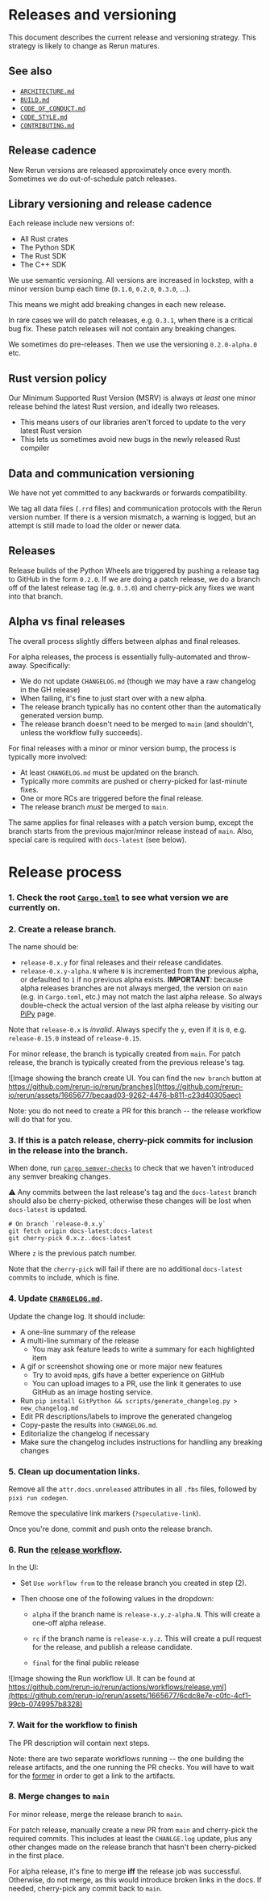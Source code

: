 # Releases and versioning

This document describes the current release and versioning strategy. This strategy is likely to change as Rerun matures.

## See also

-   [`ARCHITECTURE.md`](ARCHITECTURE.md)
-   [`BUILD.md`](BUILD.md)
-   [`CODE_OF_CONDUCT.md`](CODE_OF_CONDUCT.md)
-   [`CODE_STYLE.md`](CODE_STYLE.md)
-   [`CONTRIBUTING.md`](CONTRIBUTING.md)

## Release cadence

New Rerun versions are released approximately once every month. Sometimes we do out-of-schedule patch releases.

## Library versioning and release cadence

Each release include new versions of:

-   All Rust crates
-   The Python SDK
-   The Rust SDK
-   The C++ SDK

We use semantic versioning. All versions are increased in lockstep, with a minor version bump each time (`0.1.0`, `0.2.0`, `0.3.0`, …).

This means we might add breaking changes in each new release.

In rare cases we will do patch releases, e.g. `0.3.1`, when there is a critical bug fix. These patch releases will not contain any breaking changes.

We sometimes do pre-releases. Then we use the versioning `0.2.0-alpha.0` etc.

## Rust version policy

Our Minimum Supported Rust Version (MSRV) is always _at least_ one minor release behind the latest Rust version, and ideally two releases.

-   This means users of our libraries aren't forced to update to the very latest Rust version
-   This lets us sometimes avoid new bugs in the newly released Rust compiler

## Data and communication versioning

We have not yet committed to any backwards or forwards compatibility.

We tag all data files (`.rrd` files) and communication protocols with the Rerun version number. If there is a version mismatch, a warning is logged, but an attempt is still made to load the older or newer data.

## Releases

Release builds of the Python Wheels are triggered by pushing a release tag to GitHub in the form `0.2.0`.
If we are doing a patch release, we do a branch off of the latest release tag (e.g. `0.3.0`) and cherry-pick any fixes we want into that branch.

## Alpha vs final releases

The overall process slightly differs between alphas and final releases.

For alpha releases, the process is essentially fully-automated and throw-away. Specifically:

-   We do not update `CHANGELOG.md` (though we may have a raw changelog in the GH release)
-   When failing, it's fine to just start over with a new alpha.
-   The release branch typically has no content other than the automatically generated version bump.
-   The release branch doesn't need to be merged to `main` (and shouldn't, unless the workflow fully succeeds).

For final releases with a minor or minor version bump, the process is typically more involved:

-   At least `CHANGELOG.md` must be updated on the branch.
-   Typically more commits are pushed or cherry-picked for last-minute fixes.
-   One or more RCs are triggered before the final release.
-   The release branch _must_ be merged to `main`.

The same applies for final releases with a patch version bump, except the branch starts from the previous major/minor release instead of `main`. Also, special care is required with `docs-latest` (see below).

# Release process

### 1. Check the root [`Cargo.toml`](./Cargo.toml) to see what version we are currently on.

### 2. Create a release branch.

The name should be:

-   `release-0.x.y` for final releases and their release candidates.
-   `release-0.x.y-alpha.N` where `N` is incremented from the previous alpha,
    or defaulted to `1` if no previous alpha exists.
    **IMPORTANT**: because alpha releases branches are not always merged, the version on `main` (e.g. in `Cargo.toml`, etc.) may not match the last alpha release. So always double-check the actual version of the last alpha release by visiting our [PiPy](https://pypi.org/project/rerun-sdk/#history) page.

Note that `release-0.x` is _invalid_. Always specify the `y`, even if it is `0`,
e.g. `release-0.15.0` instead of `release-0.15`.

For minor release, the branch is typically created from `main`. For patch release, the branch is typically created
from the previous release's tag.

![Image showing the branch create UI. You can find the `new branch` button at https://github.com/rerun-io/rerun/branches](https://github.com/rerun-io/rerun/assets/1665677/becaad03-9262-4476-b811-c23d40305aec)

Note: you do not need to create a PR for this branch -- the release workflow will do that for you.

### 3. If this is a patch release, cherry-pick commits for inclusion in the release into the branch.

When done, run [`cargo semver-checks`](https://github.com/obi1kenobi/cargo-semver-checks) to check that we haven't introduced any semver breaking changes.

:warning: Any commits between the last release's tag and the `docs-latest` branch should also be cherry-picked,
otherwise these changes will be lost when `docs-latest` is updated.

```
# On branch `release-0.x.y`
git fetch origin docs-latest:docs-latest
git cherry-pick 0.x.z..docs-latest
```

Where `z` is the previous patch number.

Note that the `cherry-pick` will fail if there are no additional `docs-latest` commits to include,
which is fine.

### 4. Update [`CHANGELOG.md`](./CHANGELOG.md).

Update the change log. It should include:

-   A one-line summary of the release
-   A multi-line summary of the release
    -   You may ask feature leads to write a summary for each highlighted item
-   A gif or screenshot showing one or more major new features
    -   Try to avoid `mp4`s, gifs have a better experience on GitHub
    -   You can upload images to a PR, use the link it generates to use GitHub as an image hosting service.
-   Run `pip install GitPython && scripts/generate_changelog.py > new_changelog.md`
-   Edit PR descriptions/labels to improve the generated changelog
-   Copy-paste the results into `CHANGELOG.md`.
-   Editorialize the changelog if necessary
-   Make sure the changelog includes instructions for handling any breaking changes

### 5. Clean up documentation links.

Remove all the `attr.docs.unreleased` attributes in all `.fbs` files, followed by `pixi run codegen`.

Remove the speculative link markers (`?speculative-link`).

Once you're done, commit and push onto the release branch.

### 6. Run the [release workflow](https://github.com/rerun-io/rerun/actions/workflows/release.yml).

In the UI:

-   Set `Use workflow from` to the release branch you created in step (2).
-   Then choose one of the following values in the dropdown:

    -   `alpha` if the branch name is `release-x.y.z-alpha.N`.
        This will create a one-off alpha release.

    -   `rc` if the branch name is `release-x.y.z`.
        This will create a pull request for the release, and publish a release candidate.

    -   `final` for the final public release

![Image showing the Run workflow UI. It can be found at https://github.com/rerun-io/rerun/actions/workflows/release.yml](https://github.com/rerun-io/rerun/assets/1665677/6cdc8e7e-c0fc-4cf1-99cb-0749957b8328)

### 7. Wait for the workflow to finish

The PR description will contain next steps.

Note: there are two separate workflows running -- the one building the release artifacts, and the one running the PR checks.
You will have to wait for the [former](https://github.com/rerun-io/rerun/actions/workflows/release.yml) in order to get a link to the artifacts.

### 8. Merge changes to `main`

For minor release, merge the release branch to `main`.

For patch release, manually create a new PR from `main` and cherry-pick the required commits. This includes at least
the `CHANLGE.log` update, plus any other changes made on the release branch that hasn't been cherry-picked in the
first place.

For alpha release, it's fine to merge **iff** the release job was successful. Otherwise, do not merge, as this would
introduce broken links in the docs. If needed, cherry-pick any commit back to `main`.
